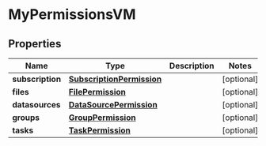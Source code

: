 

# MyPermissionsVM


## Properties

Name | Type | Description | Notes
------------ | ------------- | ------------- | -------------
**subscription** | [**SubscriptionPermission**](SubscriptionPermission.md) |  |  [optional]
**files** | [**FilePermission**](FilePermission.md) |  |  [optional]
**datasources** | [**DataSourcePermission**](DataSourcePermission.md) |  |  [optional]
**groups** | [**GroupPermission**](GroupPermission.md) |  |  [optional]
**tasks** | [**TaskPermission**](TaskPermission.md) |  |  [optional]



